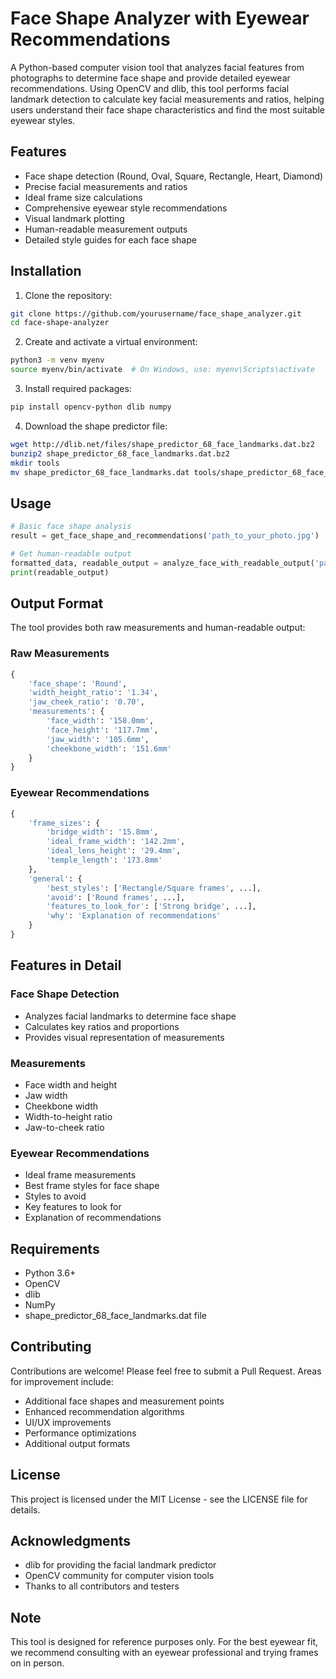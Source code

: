 # Face Shape Analyzer with Eyewear Recommendations

A Python-based computer vision tool that analyzes facial features from photographs to determine face shape and provide detailed eyewear recommendations. Using OpenCV and dlib, this tool performs facial landmark detection to calculate key facial measurements and ratios, helping users understand their face shape characteristics and find the most suitable eyewear styles.

## Features

- Face shape detection (Round, Oval, Square, Rectangle, Heart, Diamond)
- Precise facial measurements and ratios
- Ideal frame size calculations
- Comprehensive eyewear style recommendations
- Visual landmark plotting
- Human-readable measurement outputs
- Detailed style guides for each face shape

## Installation

1. Clone the repository:
```bash
git clone https://github.com/yourusername/face_shape_analyzer.git
cd face-shape-analyzer
```

2. Create and activate a virtual environment:
```bash
python3 -m venv myenv
source myenv/bin/activate  # On Windows, use: myenv\Scripts\activate
```

3. Install required packages:
```bash
pip install opencv-python dlib numpy
```

4. Download the shape predictor file:
```bash
wget http://dlib.net/files/shape_predictor_68_face_landmarks.dat.bz2
bunzip2 shape_predictor_68_face_landmarks.dat.bz2
mkdir tools
mv shape_predictor_68_face_landmarks.dat tools/shape_predictor_68_face_landmarks.dat
```

## Usage

```python
# Basic face shape analysis
result = get_face_shape_and_recommendations('path_to_your_photo.jpg')

# Get human-readable output
formatted_data, readable_output = analyze_face_with_readable_output('path_to_your_photo.jpg')
print(readable_output)
```

## Output Format

The tool provides both raw measurements and human-readable output:

### Raw Measurements
```python
{
    'face_shape': 'Round',
    'width_height_ratio': '1.34',
    'jaw_cheek_ratio': '0.70',
    'measurements': {
        'face_width': '158.0mm',
        'face_height': '117.7mm',
        'jaw_width': '105.6mm',
        'cheekbone_width': '151.6mm'
    }
}
```

### Eyewear Recommendations
```python
{
    'frame_sizes': {
        'bridge_width': '15.8mm',
        'ideal_frame_width': '142.2mm',
        'ideal_lens_height': '29.4mm',
        'temple_length': '173.8mm'
    },
    'general': {
        'best_styles': ['Rectangle/Square frames', ...],
        'avoid': ['Round frames', ...],
        'features_to_look_for': ['Strong bridge', ...],
        'why': 'Explanation of recommendations'
    }
}
```

## Features in Detail

### Face Shape Detection
- Analyzes facial landmarks to determine face shape
- Calculates key ratios and proportions
- Provides visual representation of measurements

### Measurements
- Face width and height
- Jaw width
- Cheekbone width
- Width-to-height ratio
- Jaw-to-cheek ratio

### Eyewear Recommendations
- Ideal frame measurements
- Best frame styles for face shape
- Styles to avoid
- Key features to look for
- Explanation of recommendations

## Requirements

- Python 3.6+
- OpenCV
- dlib
- NumPy
- shape_predictor_68_face_landmarks.dat file

## Contributing

Contributions are welcome! Please feel free to submit a Pull Request. Areas for improvement include:

- Additional face shapes and measurement points
- Enhanced recommendation algorithms
- UI/UX improvements
- Performance optimizations
- Additional output formats

## License

This project is licensed under the MIT License - see the LICENSE file for details.

## Acknowledgments

- dlib for providing the facial landmark predictor
- OpenCV community for computer vision tools
- Thanks to all contributors and testers

## Note

This tool is designed for reference purposes only. For the best eyewear fit, we recommend consulting with an eyewear professional and trying frames on in person.